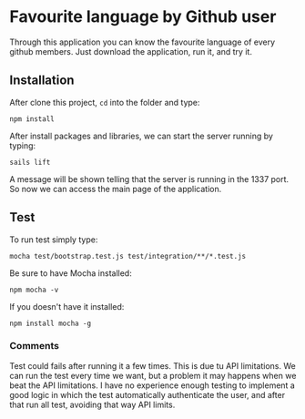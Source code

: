 # Favourite language by Github user
Through this application you can know the favourite language of every github members. Just download the application, run it, and try it.


## Installation

After clone this project, `cd` into the folder and type:

```
npm install
```

After install packages and libraries, we can start the server running by typing:

```
sails lift
```

A message will be shown telling that the server is running in the 1337 port. So now we can access the main page of the application.


## Test

To run test simply type:

```
mocha test/bootstrap.test.js test/integration/**/*.test.js
```
Be sure to have Mocha installed:

```
npm mocha -v
```

If you doesn't have it installed:

```
npm install mocha -g
```

### Comments

Test could fails after running it a few times. This is due tu API limitations. We can run the test every time we want, but a problem it may happens when we beat the API limitations. I have no experience enough testing to implement a good logic in which the test automatically authenticate the user, and after that run all test, avoiding that way API limits.
